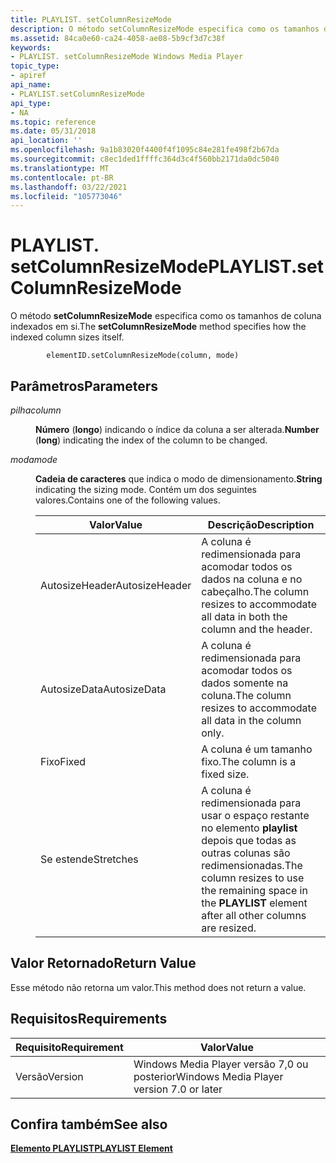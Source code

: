 ```yaml
---
title: PLAYLIST. setColumnResizeMode
description: O método setColumnResizeMode especifica como os tamanhos de coluna indexados em si.
ms.assetid: 84ca0e60-ca24-4058-ae08-5b9cf3d7c38f
keywords:
- PLAYLIST. setColumnResizeMode Windows Media Player
topic_type:
- apiref
api_name:
- PLAYLIST.setColumnResizeMode
api_type:
- NA
ms.topic: reference
ms.date: 05/31/2018
api_location: ''
ms.openlocfilehash: 9a1b83020f4400f4f1095c84e281fe498f2b67da
ms.sourcegitcommit: c8ec1ded1ffffc364d3c4f560bb2171da0dc5040
ms.translationtype: MT
ms.contentlocale: pt-BR
ms.lasthandoff: 03/22/2021
ms.locfileid: "105773046"
---
```

# <a name="playlistsetcolumnresizemode"></a><span data-ttu-id="6ba5c-104">PLAYLIST. setColumnResizeMode</span><span class="sxs-lookup"><span data-stu-id="6ba5c-104">PLAYLIST.setColumnResizeMode</span></span>

<span data-ttu-id="6ba5c-105">O método **setColumnResizeMode** especifica como os tamanhos de coluna indexados em si.</span><span class="sxs-lookup"><span data-stu-id="6ba5c-105">The **setColumnResizeMode** method specifies how the indexed column sizes itself.</span></span>

``` syntax
        elementID.setColumnResizeMode(column, mode)
```

## <a name="parameters"></a><span data-ttu-id="6ba5c-106">Parâmetros</span><span class="sxs-lookup"><span data-stu-id="6ba5c-106">Parameters</span></span>

<dl> <dt>

<span data-ttu-id="6ba5c-107"><span id="column"></span><span id="COLUMN"></span>*pilha*</span><span class="sxs-lookup"><span data-stu-id="6ba5c-107"><span id="column"></span><span id="COLUMN"></span>*column*</span></span>
</dt> <dd>

<span data-ttu-id="6ba5c-108">**Número** (**longo**) indicando o índice da coluna a ser alterada.</span><span class="sxs-lookup"><span data-stu-id="6ba5c-108">**Number** (**long**) indicating the index of the column to be changed.</span></span>

</dd> <dt>

<span data-ttu-id="6ba5c-109"><span id="mode"></span><span id="MODE"></span>*moda*</span><span class="sxs-lookup"><span data-stu-id="6ba5c-109"><span id="mode"></span><span id="MODE"></span>*mode*</span></span>
</dt> <dd>

<span data-ttu-id="6ba5c-110">**Cadeia de caracteres** que indica o modo de dimensionamento.</span><span class="sxs-lookup"><span data-stu-id="6ba5c-110">**String** indicating the sizing mode.</span></span> <span data-ttu-id="6ba5c-111">Contém um dos seguintes valores.</span><span class="sxs-lookup"><span data-stu-id="6ba5c-111">Contains one of the following values.</span></span>



| <span data-ttu-id="6ba5c-112">Valor</span><span class="sxs-lookup"><span data-stu-id="6ba5c-112">Value</span></span>          | <span data-ttu-id="6ba5c-113">Descrição</span><span class="sxs-lookup"><span data-stu-id="6ba5c-113">Description</span></span>                                                                                                    |
|----------------|----------------------------------------------------------------------------------------------------------------|
| <span data-ttu-id="6ba5c-114">AutosizeHeader</span><span class="sxs-lookup"><span data-stu-id="6ba5c-114">AutosizeHeader</span></span> | <span data-ttu-id="6ba5c-115">A coluna é redimensionada para acomodar todos os dados na coluna e no cabeçalho.</span><span class="sxs-lookup"><span data-stu-id="6ba5c-115">The column resizes to accommodate all data in both the column and the header.</span></span>                                  |
| <span data-ttu-id="6ba5c-116">AutosizeData</span><span class="sxs-lookup"><span data-stu-id="6ba5c-116">AutosizeData</span></span>   | <span data-ttu-id="6ba5c-117">A coluna é redimensionada para acomodar todos os dados somente na coluna.</span><span class="sxs-lookup"><span data-stu-id="6ba5c-117">The column resizes to accommodate all data in the column only.</span></span>                                                 |
| <span data-ttu-id="6ba5c-118">Fixo</span><span class="sxs-lookup"><span data-stu-id="6ba5c-118">Fixed</span></span>          | <span data-ttu-id="6ba5c-119">A coluna é um tamanho fixo.</span><span class="sxs-lookup"><span data-stu-id="6ba5c-119">The column is a fixed size.</span></span>                                                                                    |
| <span data-ttu-id="6ba5c-120">Se estende</span><span class="sxs-lookup"><span data-stu-id="6ba5c-120">Stretches</span></span>      | <span data-ttu-id="6ba5c-121">A coluna é redimensionada para usar o espaço restante no elemento **playlist** depois que todas as outras colunas são redimensionadas.</span><span class="sxs-lookup"><span data-stu-id="6ba5c-121">The column resizes to use the remaining space in the **PLAYLIST** element after all other columns are resized.</span></span> |



 

</dd> </dl>

## <a name="return-value"></a><span data-ttu-id="6ba5c-122">Valor Retornado</span><span class="sxs-lookup"><span data-stu-id="6ba5c-122">Return Value</span></span>

<span data-ttu-id="6ba5c-123">Esse método não retorna um valor.</span><span class="sxs-lookup"><span data-stu-id="6ba5c-123">This method does not return a value.</span></span>

## <a name="requirements"></a><span data-ttu-id="6ba5c-124">Requisitos</span><span class="sxs-lookup"><span data-stu-id="6ba5c-124">Requirements</span></span>



| <span data-ttu-id="6ba5c-125">Requisito</span><span class="sxs-lookup"><span data-stu-id="6ba5c-125">Requirement</span></span> | <span data-ttu-id="6ba5c-126">Valor</span><span class="sxs-lookup"><span data-stu-id="6ba5c-126">Value</span></span> |
|--------------------|------------------------------------------------------|
| <span data-ttu-id="6ba5c-127">Versão</span><span class="sxs-lookup"><span data-stu-id="6ba5c-127">Version</span></span><br/> | <span data-ttu-id="6ba5c-128">Windows Media Player versão 7,0 ou posterior</span><span class="sxs-lookup"><span data-stu-id="6ba5c-128">Windows Media Player version 7.0 or later</span></span><br/> |



## <a name="see-also"></a><span data-ttu-id="6ba5c-129">Confira também</span><span class="sxs-lookup"><span data-stu-id="6ba5c-129">See also</span></span>

<dl> <dt>

[<span data-ttu-id="6ba5c-130">**Elemento PLAYLIST**</span><span class="sxs-lookup"><span data-stu-id="6ba5c-130">**PLAYLIST Element**</span></span>](playlist-element.md)
</dt> </dl>

 

 






